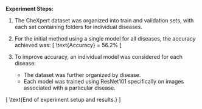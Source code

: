$\textbf{Experiment Steps:}$

1. The CheXpert dataset was organized into train and validation sets, with each set containing folders for individual diseases.

2. For the initial method using a single model for all diseases, the accuracy achieved was:
   \[
   \text{Accuracy} = 56.2\%
   \]

3. To improve accuracy, an individual model was considered for each disease:
   - The dataset was further organized by disease.
   - Each model was trained using ResNet101 specifically on images associated with a particular disease.

\[
\text{End of experiment setup and results.}
\]
